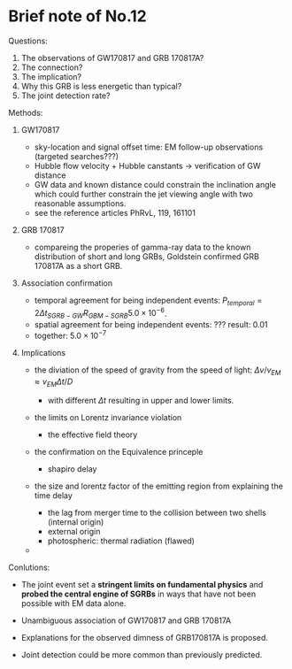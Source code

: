 # Brief note of No.12

Questions:

1. The observations of GW170817 and GRB 170817A?
2. The connection?
3. The implication?
4. Why this GRB is less energetic than typical?
5. The joint detection rate?

Methods:

1. GW170817
    - sky-location and signal offset time: EM follow-up observations (targeted searches???)
    - Hubble flow velocity + Hubble canstants -> verification of GW distance 
    - GW data and known distance could constrain the inclination angle which could further constrain the jet viewing angle with two reasonable assumptions.
    - see the reference articles PhRvL, 119, 161101

2. GRB 170817
    - compareing the properies of gamma-ray data to the known distribution of short and long GRBs, Goldstein confirmed GRB 170817A as a short GRB.

3. Association confirmation
    - temporal agreement for being independent events: $P_{temporal} = 2\Delta t_{SGRB-GW} R_{GBM-SGRB}5.0 \times 10^{-6}$.
    - spatial agreement for being independent events: ??? result: 0.01
    - together: $5.0 \times 10^{-7}$

4. Implications
    - the diviation of the speed of gravity from the speed of light: $\Delta v/v_{EM} \approx v_{EM} \Delta t/D$
      - with different $\Delta t$ resulting in upper and lower limits.

    - the limits on Lorentz invariance violation
      - the effective field theory

    - the confirmation on the Equivalence princeple
      - shapiro delay

    - the size and lorentz factor of the emitting region from explaining the time delay
      - the lag from merger time to the collision between two shells (internal origin)
      - external origin
      - photospheric: thermal radiation (flawed)

    -  

Conlutions:

- The joint event set a **stringent limits on fundamental physics** and **probed the central engine of SGRBs** in ways that have not been possible with EM data alone.

- Unambiguous association of GW170817 and GRB 170817A

- Explanations for the observed dimness of GRB170817A is proposed.

- Joint detection could be more common than previously predicted. 